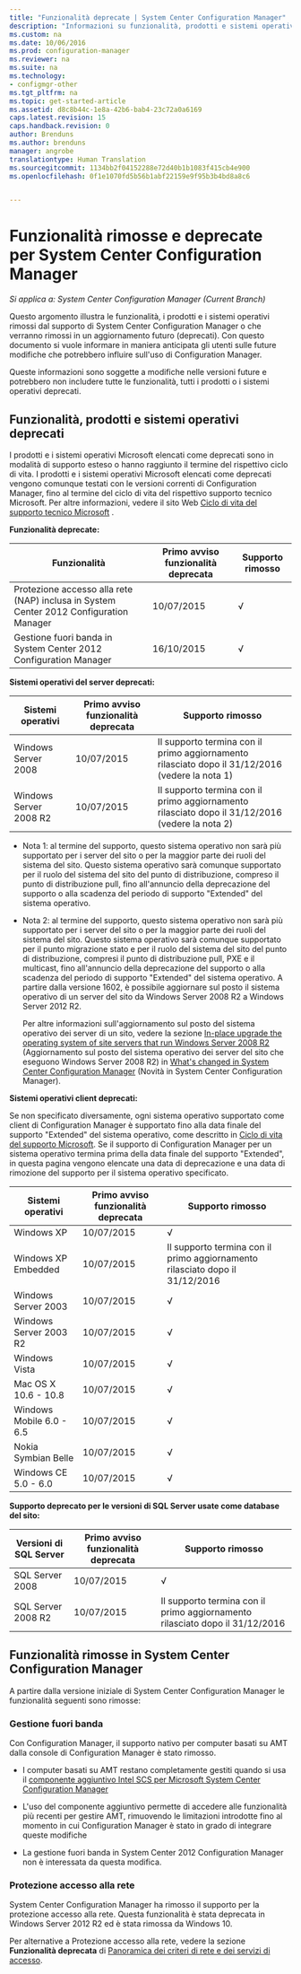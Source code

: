 ```yaml
---
title: "Funzionalità deprecate | System Center Configuration Manager"
description: "Informazioni su funzionalità, prodotti e sistemi operativi che System Center Configuration Manager non supporta più."
ms.custom: na
ms.date: 10/06/2016
ms.prod: configuration-manager
ms.reviewer: na
ms.suite: na
ms.technology:
- configmgr-other
ms.tgt_pltfrm: na
ms.topic: get-started-article
ms.assetid: d8c8b44c-1e8a-42b6-bab4-23c72a0a6169
caps.latest.revision: 15
caps.handback.revision: 0
author: Brenduns
ms.author: brenduns
manager: angrobe
translationtype: Human Translation
ms.sourcegitcommit: 1134bb2f04152288e72d40b1b1083f415cb4e900
ms.openlocfilehash: 0f1e1070fd5b56b1abf22159e9f95b3b4bd8a8c6


---
```

# <a name="removed-and-deprecated-features-for-system-center-configuration-manager"></a>Funzionalità rimosse e deprecate per System Center Configuration Manager

*Si applica a: System Center Configuration Manager (Current Branch)*

Questo argomento illustra le funzionalità, i prodotti e i sistemi operativi rimossi dal supporto di System Center Configuration Manager o che verranno rimossi in un aggiornamento futuro (deprecati). Con questo documento si vuole informare in maniera anticipata gli utenti sulle future modifiche che potrebbero influire sull'uso di Configuration Manager.  

 Queste informazioni sono soggette a modifiche nelle versioni future e potrebbero non includere tutte le funzionalità, tutti i prodotti o i sistemi operativi deprecati.  

## <a name="deprecated-features-products-and-operating-systems"></a>Funzionalità, prodotti e sistemi operativi deprecati  
 I prodotti e i sistemi operativi Microsoft elencati come deprecati sono in modalità di supporto esteso o hanno raggiunto il termine del rispettivo ciclo di vita. I prodotti e i sistemi operativi Microsoft elencati come deprecati vengono comunque testati con le versioni correnti di Configuration Manager, fino al termine del ciclo di vita del rispettivo supporto tecnico Microsoft.  Per altre informazioni, vedere il sito Web [Ciclo di vita del supporto tecnico Microsoft](https://support.microsoft.com/lifecycle) .  

 **Funzionalità deprecate:**  


|**Funzionalità**|**Primo avviso funzionalità deprecata**|**Supporto rimosso**|  
|-|-|-|  
|Protezione accesso alla rete (NAP) inclusa in System Center 2012 Configuration Manager|10/07/2015|√|  
|Gestione fuori banda in System Center 2012 Configuration Manager|16/10/2015|√|  

 **Sistemi operativi del server deprecati:**  

 |**Sistemi operativi**|**Primo avviso funzionalità deprecata**|**Supporto rimosso**|  
|-|-|-|  
|Windows Server 2008|10/07/2015|Il supporto termina con il primo aggiornamento rilasciato dopo il 31/12/2016 (vedere la nota 1)|  
|Windows Server 2008 R2|10/07/2015|Il supporto termina con il primo aggiornamento rilasciato dopo il 31/12/2016 (vedere la nota 2)|  

-   Nota 1: al termine del supporto, questo sistema operativo non sarà più supportato per i server del sito o per la maggior parte dei ruoli del sistema del sito. Questo sistema operativo sarà comunque supportato per il ruolo del sistema del sito del punto di distribuzione, compreso il punto di distribuzione pull, fino all'annuncio della deprecazione del supporto o alla scadenza del periodo di supporto "Extended" del sistema operativo.  

-   Nota 2: al termine del supporto, questo sistema operativo non sarà più supportato per i server del sito o per la maggior parte dei ruoli del sistema del sito. Questo sistema operativo sarà comunque supportato per il punto migrazione stato e per il ruolo del sistema del sito del punto di distribuzione, compresi il punto di distribuzione pull, PXE e il multicast, fino all'annuncio della deprecazione del supporto o alla scadenza del periodo di supporto "Extended" del sistema operativo.  A partire dalla versione 1602, è possibile aggiornare sul posto il sistema operativo di un server del sito da Windows Server 2008 R2 a Windows Server 2012 R2.  

     Per altre informazioni sull'aggiornamento sul posto del sistema operativo dei server di un sito, vedere la sezione [In-place upgrade the operating system of site servers that run Windows Server 2008 R2](../../../core/plan-design/changes/whats-new-in-version-1602.md#bkmk_UpgradeOS) (Aggiornamento sul posto del sistema operativo dei server del sito che eseguono Windows Server 2008 R2) in [What's changed in System Center Configuration Manager](../../../core/plan-design/changes/what-has-changed-from-configuration-manager-2012.md) (Novità in System Center Configuration Manager).



 **Sistemi operativi client deprecati:**  

 Se non specificato diversamente, ogni sistema operativo supportato come client di Configuration Manager è supportato fino alla data finale del supporto "Extended" del sistema operativo, come descritto in [Ciclo di vita del supporto Microsoft](https://support.microsoft.com/lifecycle).  Se il supporto di Configuration Manager per un sistema operativo termina prima della data finale del supporto "Extended", in questa pagina vengono elencate una data di deprecazione e una data di rimozione del supporto per il sistema operativo specificato.  

|**Sistemi operativi**|**Primo avviso funzionalità deprecata**|**Supporto rimosso**|  
|-|-|-|  
|Windows XP|10/07/2015|√|  
|Windows XP Embedded|10/07/2015|Il supporto termina con il primo aggiornamento rilasciato dopo il 31/12/2016|  
|Windows Server 2003|10/07/2015|√|  
|Windows Server 2003 R2|10/07/2015|√|  
|Windows Vista|10/07/2015|√|  
|Mac OS X  10.6 - 10.8|10/07/2015|√|  
|Windows Mobile 6.0 - 6.5|10/07/2015|√|  
|Nokia Symbian Belle|10/07/2015|√|  
|Windows CE 5.0 - 6.0|10/07/2015|√|  


 **Supporto deprecato per le versioni di SQL Server usate come database del sito:**  

|**Versioni di SQL Server**|**Primo avviso funzionalità deprecata**|**Supporto rimosso**|   
|-|-|-|  
|SQL Server 2008|10/07/2015|√|  
|SQL Server 2008 R2|10/07/2015|Il supporto termina con il primo aggiornamento rilasciato dopo il 31/12/2016|  

## <a name="features-removed-in-system-center-configuration-manager"></a>Funzionalità rimosse in System Center Configuration Manager  
 A partire dalla versione iniziale di System Center Configuration Manager le funzionalità seguenti sono rimosse:

###  <a name="a-namebkmkamta-out-of-band-management"></a><a name="bkmk_amt"></a> Gestione fuori banda  
 Con Configuration Manager, il supporto nativo per computer basati su AMT dalla console di Configuration Manager è stato rimosso.  

-   I computer basati su AMT restano completamente gestiti quando si usa il [componente aggiuntivo Intel SCS per Microsoft System Center Configuration Manager](http://www.intel.com/content/www/us/en/software/setup-configuration-software.html)  

-   L'uso del componente aggiuntivo permette di accedere alle funzionalità più recenti per gestire AMT, rimuovendo le limitazioni introdotte fino al momento in cui Configuration Manager è stato in grado di integrare queste modifiche  

-   La gestione fuori banda in System Center 2012 Configuration Manager non è interessata da questa modifica.  

###  <a name="a-namebkmknapa-network-access-protection"></a><a name="bkmk_nap"></a> Protezione accesso alla rete  
 System Center Configuration Manager ha rimosso il supporto per la protezione accesso alla rete. Questa funzionalità è stata deprecata in Windows Server 2012 R2 ed è stata rimossa da Windows 10.  

 Per alternative a Protezione accesso alla rete, vedere la sezione **Funzionalità deprecata** di [Panoramica dei criteri di rete e dei servizi di accesso](https://technet.microsoft.com/library/hh831683.aspx).  



<!--HONumber=Nov16_HO1-->


